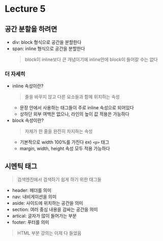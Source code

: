# Lecture 5

## 공간 분할을 하려면
- div: block 형식으로 공간을 분할한다
- span: inline 형식으로 공간을 분할한다
    > block이 inline보다 큰 개념이기에 inline안에 block이 들어갈 수는 없다
  
### 더 자세히
- inline 속성이란?
    > 줄을 바꾸지 않고 다른 요소들과 함께 위치하는 속성
    - 문장 안에서 사용하는 태그들이 주로 inline 속성으로 되어있다
    - 상하단 외부 여백은 없으나, 라인의 높이 값 적용은 가능하다
- block 속성이란?
    > 자체가 한 줄을 완전히 차지하는 속성
    - 기본적으로 width 100%를 가진다 ex) `<p>` 태그
    - margin, width, height 속성 모두 적용 가능하다


## 시멘틱 태그
> 검색엔진에서 검색하기 쉽게 하기 위한 태그들
- header: 헤더를 의미
- nav: 내비게이션을 의미
- aside: 사이드에 위치하는 공간을 의미
- section: 여러 중심 내용을 감싸는 공간을 의미
- artical: 글자가 많이 들어가는 부분
- footer: 푸터를 의미


> HTML 부분 강의는 이제 다 들었음